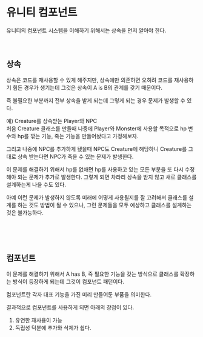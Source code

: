 # 유니티 컴포넌트
유니티의 컴포넌트 시스템을 이해하기 위해서는 상속을 먼저 알아야 한다.
</br>
</br>
</br>
## 상속
상속은 코드를 재사용할 수 있게 해주지만, 상속에만 의존하면 오히려 코드를 재사용하기 힘든 경우가 생기는데 그것은 상속이 A is B의 관계를 갖기 때문이다.

즉 불필요한 부분까지 전부 상속을 받게 되는데 그렇게 되는 경우 문제가 발생할 수 있다.

예) Creature를 상속받는 Player와 NPC </br>
처음 Creature 클래스를 만들때 나중에 Player와 Monster에 사용할 목적으로 hp 변수와 hp를 깎는 기능, 죽는 기능을 만들어놨다고 가정해보자.

그리고 나중에 NPC를 추가하게 됐을때 NPC도 Creature에 해당하니 Creature를 그대로 상속 받는다면 NPC가 죽을 수 있는 문제가 발생한다. 

이 문제를 해결하기 위해서 hp를 없애면 hp를 사용하고 있는 모든 부분을 또 다시 수정해야 되는 문제가 추가로 발생한다. 그렇게 되면 차라리 상속을 받지 않고 새로 클래스를 설계하는게 나을 수도 있다.

아예 이런 문제가 발생하지 않도록 미래에 어떻게 사용될지를 잘 고려해서 클래스를 설계를 하는 것도 방법이 될 수 있으나, 그런 문제들을 모두 예상하고 클래스를 설계하는 것은 불가능하다.

</br>
</br>
</br>

## 컴포넌트

이 문제를 해결하기 위해서 A has B, 즉 필요한 기능을 갖는 방식으로 클래스를 확장하는 방식이 등장하게 되는데 그것이 컴포넌트 패턴이다.

컴포넌트란 각자 대표 기능을 가진 미리 만들어둔 부품을 의미한다.

결과적으로 컴포넌트를 사용하게 되면 아래의 장점이 있다. </br>
1. 유연한 재사용이 가능
2. 독립성 덕분에 추가와 삭제가 쉽다.






